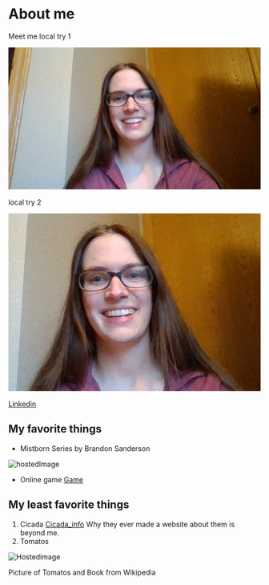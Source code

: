 # About me
Meet me
local try 1

![vscode image](https://github.com/LinGill21/markdown_practice/raw/master/mePic.PNG "BigPic")

local try 2

![vscode image](https://github.com/LinGill21/markdown_practice/raw/master/me.PNG "SmallPic")


[Linkedin](https://www.linkedin.com/in/lindsay-gillespie-68b620122/)
## My favorite things
* Mistborn Series by Brandon Sanderson

![hostedImage](https://upload.wikimedia.org/wikipedia/en/thumb/4/44/Mistborn-cover.jpg/220px-Mistborn-cover.jpg "Mistborn")

* Online game
[Game](www.chickensmoothie.com)


## My least favorite things
1. Cicada
[Cicada_info](https://www.cicadamania.com/)
Why they ever made a website about them is beyond me.
1. Tomatos

![Hostedimage](https://upload.wikimedia.org/wikipedia/commons/thumb/9/94/Red_Tomatoes_with_PLU_code.jpg/225px-Red_Tomatoes_with_PLU_code.jpg "Tomato")


Picture of Tomatos and Book from Wikipedia
